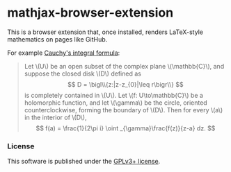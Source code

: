 # mathjax-browser-extension

This is a browser extension that, once installed, renders LaTeX-style mathematics on
pages like GitHub.

For example [Cauchy's integral
formula](https://en.wikipedia.org/wiki/Cauchy%27s_integral_formula):

> Let \\(U\\) be an open subset of the complex plane \\(\mathbb{C}\\), and suppose the
> closed disk \\(D\\) defined as
> $$
> D = \bigl\\{z:|z-z_{0}|\leq r\bigr\\}
> $$
> is completely contained in \\(U\\). Let \\(f: U\to\mathbb{C}\\) be a holomorphic
> function, and let \\(\gamma\\) be the circle, oriented counterclockwise, forming the
> boundary of \\(D\\). Then for every \\(a\\) in the interior of \\(D\\),
> $$
> f(a) = \frac{1}{2\pi i} \oint _{\gamma}\frac{f(z)}{z-a} dz.
> $$


### License
This software is published under the [GPLv3+ license](https://www.gnu.org/licenses/gpl-3.0.en.html).
